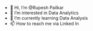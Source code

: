 - 👋 Hi, I’m @Rupesh Pailkar
- 👀 I’m interested in Data Analytics
- 🌱 I’m currently learning Data Analysis
- 📫 How to reach me via Linked In

<!---
Dollars0777/Dollars0777 is a ✨ special ✨ repository because its `README.md` (this file) appears on your GitHub profile.
You can click the Preview link to take a look at your changes.
--->
